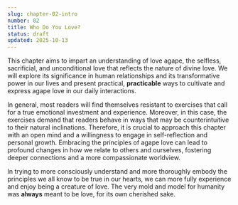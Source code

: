 ```yaml
---
slug: chapter-02-intro
number: 02
title: Who Do You Love?
status: draft
updated: 2025-10-13
---
```


This chapter aims to impart an understanding of love agape, the selfless, sacrificial, and unconditional love that reflects the nature of divine love. We will explore its significance in human relationships and its transformative power in our lives and present practical, **practicable** ways to cultivate and express agape love in our daily interactions.

In general, most readers will find themselves resistant to exercises that call for a true emotional investment and experience. Moreover, in this case, the exercises demand that readers behave in ways that may be counterintuitive to their natural inclinations. Therefore, it is crucial to approach this chapter with an open mind and a willingness to engage in self-reflection and personal growth. Embracing the principles of agape love can lead to profound changes in how we relate to others and ourselves, fostering deeper connections and a more compassionate worldview.

In trying to more consciously understand and more thoroughly embody the principles we all know to be true in our hearts, we can more fully experience and enjoy being a creature of love. The very mold and model for humanity was **always** meant to be love, for its own cherished sake.
